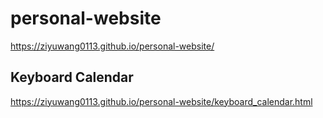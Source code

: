 # personal-website

https://ziyuwang0113.github.io/personal-website/

## Keyboard Calendar

https://ziyuwang0113.github.io/personal-website/keyboard_calendar.html
